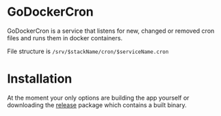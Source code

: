 GoDockerCron
===============

GoDockerCron is a service that listens for new, changed or removed cron files and runs them in docker containers.

File structure is `/srv/$stackName/cron/$serviceName.cron`

# Installation

At the moment your only options are building the app yourself or downloading the [release](https://github.com/tbmatuka/godockercron/releases/latest) package which contains a built binary.
